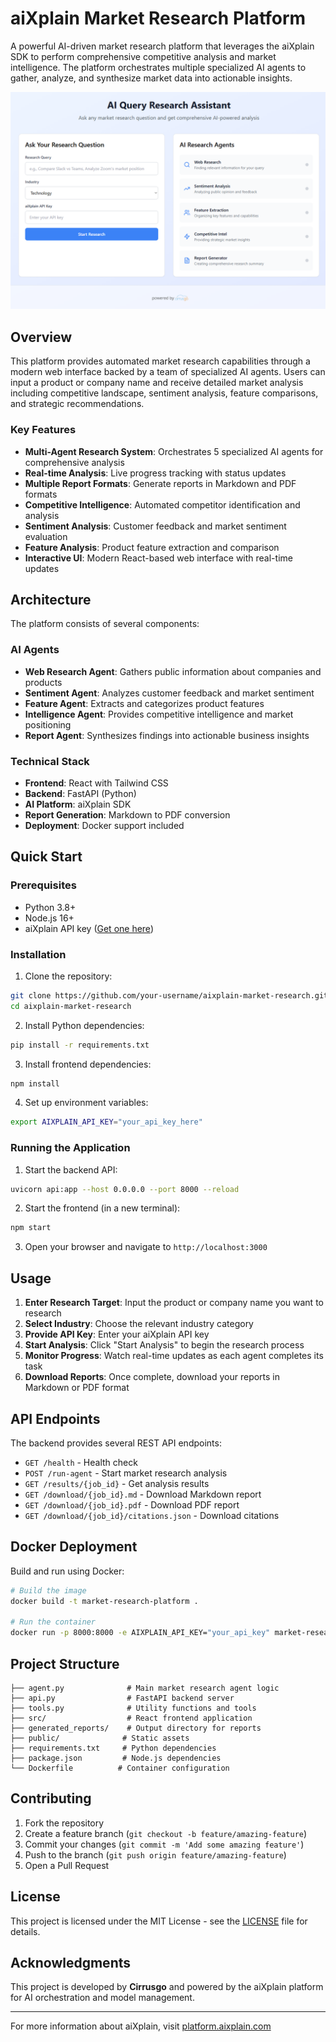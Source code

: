 # aiXplain Market Research Platform

A powerful AI-driven market research platform that leverages the aiXplain SDK to perform comprehensive competitive analysis and market intelligence. The platform orchestrates multiple specialized AI agents to gather, analyze, and synthesize market data into actionable insights.

![Market Research Platform](images/image.png)

## Overview

This platform provides automated market research capabilities through a modern web interface backed by a team of specialized AI agents. Users can input a product or company name and receive detailed market analysis including competitive landscape, sentiment analysis, feature comparisons, and strategic recommendations.

### Key Features

- **Multi-Agent Research System**: Orchestrates 5 specialized AI agents for comprehensive analysis
- **Real-time Analysis**: Live progress tracking with status updates
- **Multiple Report Formats**: Generate reports in Markdown and PDF formats
- **Competitive Intelligence**: Automated competitor identification and analysis
- **Sentiment Analysis**: Customer feedback and market sentiment evaluation
- **Feature Analysis**: Product feature extraction and comparison
- **Interactive UI**: Modern React-based web interface with real-time updates

## Architecture

The platform consists of several components:

### AI Agents
- **Web Research Agent**: Gathers public information about companies and products
- **Sentiment Agent**: Analyzes customer feedback and market sentiment
- **Feature Agent**: Extracts and categorizes product features
- **Intelligence Agent**: Provides competitive intelligence and market positioning
- **Report Agent**: Synthesizes findings into actionable business insights

### Technical Stack
- **Frontend**: React with Tailwind CSS
- **Backend**: FastAPI (Python)
- **AI Platform**: aiXplain SDK
- **Report Generation**: Markdown to PDF conversion
- **Deployment**: Docker support included

## Quick Start

### Prerequisites

- Python 3.8+
- Node.js 16+
- aiXplain API key ([Get one here](https://platform.aixplain.com))

### Installation

1. Clone the repository:
```bash
git clone https://github.com/your-username/aixplain-market-research.git
cd aixplain-market-research
```

2. Install Python dependencies:
```bash
pip install -r requirements.txt
```

3. Install frontend dependencies:
```bash
npm install
```

4. Set up environment variables:
```bash
export AIXPLAIN_API_KEY="your_api_key_here"
```

### Running the Application

1. Start the backend API:
```bash
uvicorn api:app --host 0.0.0.0 --port 8000 --reload
```

2. Start the frontend (in a new terminal):
```bash
npm start
```

3. Open your browser and navigate to `http://localhost:3000`

## Usage

1. **Enter Research Target**: Input the product or company name you want to research
2. **Select Industry**: Choose the relevant industry category
3. **Provide API Key**: Enter your aiXplain API key
4. **Start Analysis**: Click "Start Analysis" to begin the research process
5. **Monitor Progress**: Watch real-time updates as each agent completes its task
6. **Download Reports**: Once complete, download your reports in Markdown or PDF format

## API Endpoints

The backend provides several REST API endpoints:

- `GET /health` - Health check
- `POST /run-agent` - Start market research analysis
- `GET /results/{job_id}` - Get analysis results
- `GET /download/{job_id}.md` - Download Markdown report
- `GET /download/{job_id}.pdf` - Download PDF report
- `GET /download/{job_id}/citations.json` - Download citations

## Docker Deployment

Build and run using Docker:

```bash
# Build the image
docker build -t market-research-platform .

# Run the container
docker run -p 8000:8000 -e AIXPLAIN_API_KEY="your_api_key" market-research-platform
```

## Project Structure

```
├── agent.py              # Main market research agent logic
├── api.py                # FastAPI backend server
├── tools.py              # Utility functions and tools
├── src/                  # React frontend application
├── generated_reports/    # Output directory for reports
├── public/              # Static assets
├── requirements.txt     # Python dependencies
├── package.json         # Node.js dependencies
└── Dockerfile          # Container configuration
```

## Contributing

1. Fork the repository
2. Create a feature branch (`git checkout -b feature/amazing-feature`)
3. Commit your changes (`git commit -m 'Add some amazing feature'`)
4. Push to the branch (`git push origin feature/amazing-feature`)
5. Open a Pull Request

## License

This project is licensed under the MIT License - see the [LICENSE](LICENSE) file for details.

## Acknowledgments

This project is developed by **Cirrusgo** and powered by the aiXplain platform for AI orchestration and model management.

---

For more information about aiXplain, visit [platform.aixplain.com](https://platform.aixplain.com)